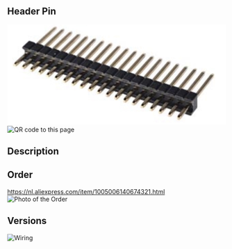 ## Header Pin

<img src="Header_Photo.jpg" alt="Photo of the component">
<img src="Header_QR_code.jpg" alt="QR code to this page" width="80" height="80">

## Description

## Order
<a href="https://nl.aliexpress.com/item/1005006140674321.html">https://nl.aliexpress.com/item/1005006140674321.html</a>
<img src="Header_Order.jpg" alt="Photo of the Order">

##  Versions

<img src="Header_Wiring.jpg" alt="Wiring" >

